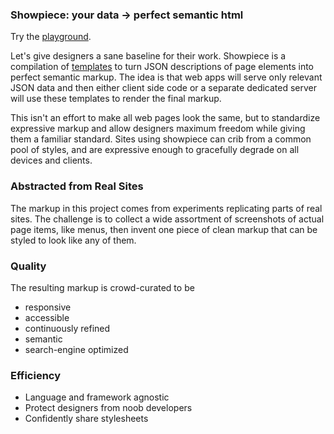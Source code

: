 ### Showpiece: your data → perfect semantic html

Try the [playground](http://begriffs.github.io/showpiece).

Let's give designers a sane baseline for their work. Showpiece is a compilation of
[templates](https://json-template.googlecode.com/svn/trunk/doc/Introducing-JSON-Template.html)
to turn JSON descriptions of page elements into perfect semantic markup.
The idea is that web apps will serve only relevant JSON data and then
either client side code or a separate dedicated server will use these
templates to render the final markup.

This isn't an effort to make all web pages look the same, but to
standardize expressive markup and allow designers maximum freedom while
giving them a familiar standard. Sites using showpiece can crib from a
common pool of styles, and are expressive enough to gracefully degrade
on all devices and clients.

### Abstracted from Real Sites

The markup in this project comes from experiments replicating parts of
real sites. The challenge is to collect a wide assortment of screenshots
of actual page items, like menus, then invent one piece of clean markup
that can be styled to look like any of them.

### Quality

The resulting markup is crowd-curated to be
* responsive
* accessible
* continuously refined
* semantic
* search-engine optimized

### Efficiency

* Language and framework agnostic
* Protect designers from noob developers
* Confidently share stylesheets
